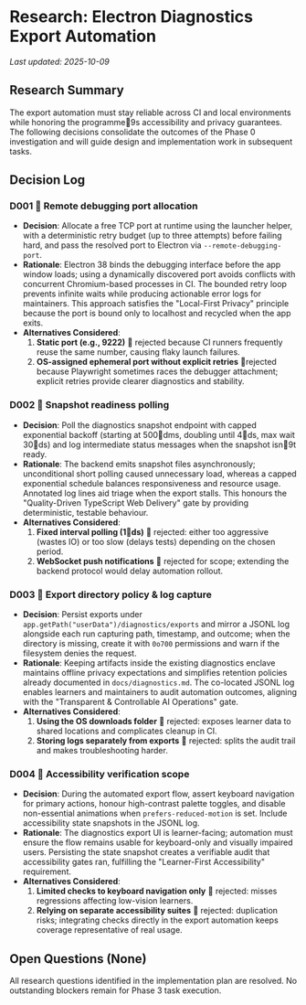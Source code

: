 # Research: Electron Diagnostics Export Automation

_Last updated: 2025-10-09_

## Research Summary
The export automation must stay reliable across CI and local environments while honoring the programme9s accessibility and privacy guarantees. The following decisions consolidate the outcomes of the Phase 0 investigation and will guide design and implementation work in subsequent tasks.

## Decision Log

### D001  Remote debugging port allocation
- **Decision**: Allocate a free TCP port at runtime using the launcher helper, with a deterministic retry budget (up to three attempts) before failing hard, and pass the resolved port to Electron via `--remote-debugging-port`.
- **Rationale**: Electron 38 binds the debugging interface before the app window loads; using a dynamically discovered port avoids conflicts with concurrent Chromium-based processes in CI. The bounded retry loop prevents infinite waits while producing actionable error logs for maintainers. This approach satisfies the "Local-First Privacy" principle because the port is bound only to localhost and recycled when the app exits.
- **Alternatives Considered**:
  1. **Static port (e.g., 9222)**  rejected because CI runners frequently reuse the same number, causing flaky launch failures.
  2. **OS-assigned ephemeral port without explicit retries**  rejected because Playwright sometimes races the debugger attachment; explicit retries provide clearer diagnostics and stability.

### D002  Snapshot readiness polling
- **Decision**: Poll the diagnostics snapshot endpoint with capped exponential backoff (starting at 500dms, doubling until 4ds, max wait 30ds) and log intermediate status messages when the snapshot isn9t ready.
- **Rationale**: The backend emits snapshot files asynchronously; unconditional short polling caused unnecessary load, whereas a capped exponential schedule balances responsiveness and resource usage. Annotated log lines aid triage when the export stalls. This honours the "Quality-Driven TypeScript Web Delivery" gate by providing deterministic, testable behaviour.
- **Alternatives Considered**:
  1. **Fixed interval polling (1ds)**  rejected: either too aggressive (wastes IO) or too slow (delays tests) depending on the chosen period.
  2. **WebSocket push notifications**  rejected for scope; extending the backend protocol would delay automation rollout.

### D003  Export directory policy & log capture
- **Decision**: Persist exports under `app.getPath("userData")/diagnostics/exports` and mirror a JSONL log alongside each run capturing path, timestamp, and outcome; when the directory is missing, create it with `0o700` permissions and warn if the filesystem denies the request.
- **Rationale**: Keeping artifacts inside the existing diagnostics enclave maintains offline privacy expectations and simplifies retention policies already documented in `docs/diagnostics.md`. The co-located JSONL log enables learners and maintainers to audit automation outcomes, aligning with the "Transparent & Controllable AI Operations" gate.
- **Alternatives Considered**:
  1. **Using the OS downloads folder**  rejected: exposes learner data to shared locations and complicates cleanup in CI.
  2. **Storing logs separately from exports**  rejected: splits the audit trail and makes troubleshooting harder.

### D004  Accessibility verification scope
- **Decision**: During the automated export flow, assert keyboard navigation for primary actions, honour high-contrast palette toggles, and disable non-essential animations when `prefers-reduced-motion` is set. Include accessibility state snapshots in the JSONL log.
- **Rationale**: The diagnostics export UI is learner-facing; automation must ensure the flow remains usable for keyboard-only and visually impaired users. Persisting the state snapshot creates a verifiable audit that accessibility gates ran, fulfilling the "Learner-First Accessibility" requirement.
- **Alternatives Considered**:
  1. **Limited checks to keyboard navigation only**  rejected: misses regressions affecting low-vision learners.
  2. **Relying on separate accessibility suites**  rejected: duplication risks; integrating checks directly in the export automation keeps coverage representative of real usage.

## Open Questions (None)
All research questions identified in the implementation plan are resolved. No outstanding blockers remain for Phase 3 task execution.
